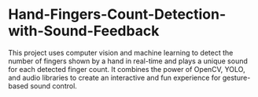 # Hand-Fingers-Count-Detection-with-Sound-Feedback
This project uses computer vision and machine learning to detect the number of fingers shown by a hand in real-time and plays a unique sound for each detected finger count. It combines the power of OpenCV, YOLO, and audio libraries to create an interactive and fun experience for gesture-based sound control.
